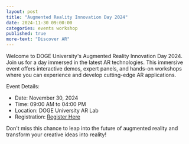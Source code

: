 ```yaml
---
layout: post
title: "Augmented Reality Innovation Day 2024"
date: 2024-11-30 09:00:00
categories: events workshop
published: true
more-text: "Discover AR"
---
```


Welcome to DOGE University's Augmented Reality Innovation Day 2024. Join us for a day immersed in the latest AR technologies. This immersive event offers interactive demos, expert panels, and hands-on workshops where you can experience and develop cutting-edge AR applications.

Event Details:
- Date: November 30, 2024
- Time: 09:00 AM to 04:00 PM
- Location: DOGE University AR Lab
- Registration: [Register Here](#)

Don't miss this chance to leap into the future of augmented reality and transform your creative ideas into reality! 